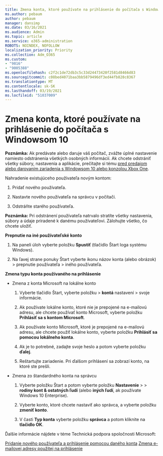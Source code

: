```yaml
---
title: Zmena konta, ktoré používate na prihlásenie do počítača s Windowsom 10
ms.author: pebaum
author: pebaum
manager: dansimp
ms.date: 03/16/2021
ms.audience: Admin
ms.topic: article
ms.service: o365-administration
ROBOTS: NOINDEX, NOFOLLOW
localization_priority: Priority
ms.collection: Adm_O365
ms.custom:
- "9816"
- "9005388"
ms.openlocfilehash: c2f2c1de72db3c5c33d24473420f2581d8466d83
ms.sourcegitcommit: c08bed4071baa3bb5879496df3ed44fb828c8367
ms.translationtype: MT
ms.contentlocale: sk-SK
ms.lasthandoff: 03/19/2021
ms.locfileid: "51037009"
---
```

# <a name="change-the-account-you-use-to-sign-in-to-your-windows-10-pc"></a>Zmena konta, ktoré používate na prihlásenie do počítača s Windowsom 10

**Poznámka:** Ak predávate alebo daruje váš počítač, zvážte úplné nastavenie namiesto odstránenia všetkých osobných informácií. Ak chcete odstrániť všetky súbory, nastavenia a aplikácie, prečítajte si tému [pred predajom alebo darovaním zariadenia s Windowsom 10 alebo konzolou Xbox One](https://support.microsoft.com/help/10547/microsoft-account-selling-gifting-windows-10-device-xbox-one).

Nahradenie existujúceho používateľa novým kontom:

1. Pridať nového používateľa.

1. Nastavte nového používateľa na správcu v počítači.

1. Odstráňte starého používateľa.

**Poznámka:** Pri odstránení používateľa natrvalo stratíte všetky nastavenia, súbory a údaje priradené k danému používateľovi. Zálohujte všetko, čo chcete uložiť.

**Prepnutie na iné používateľské konto**

1. Na paneli úloh vyberte položku **Spustiť** (tlačidlo Štart loga systému Windows). 

1. Na ľavej strane ponuky Štart vyberte ikonu názov konta (alebo obrázok) > prepnutie používateľa > iného používateľa.

**Zmena typu konta používaného na prihlásenie**

- Zmena z konta Microsoft na lokálne konto

    1. Vyberte tlačidlo Štart, vyberte položku   >  **kontá** nastavení > svoje informácie.

    1. Ak používate lokálne konto, ktoré nie je prepojené na e-mailovú adresu, ale chcete používať konto Microsoft, vyberte položku **Prihlásiť sa s kontom Microsoft**.

    1. Ak používate konto Microsoft, ktoré je prepojené na e-mailovú adresu, ale chcete použiť lokálne konto, vyberte položku **Prihlásiť sa pomocou lokálneho konta**.

    1. Ak je to potrebné, zadajte svoje heslo a potom vyberte položku **ďalej**.

    1. Reštartujte zariadenie. Pri ďalšom prihlásení sa zobrazí konto, na ktoré ste prešli.

- Zmena zo štandardného konta na správcu

    1. Vyberte položku Štart a potom vyberte položku **Nastavenie**  >    >  **rodiny kont & ostatných ľudí** (alebo **iných ľudí**, ak používate Windows 10 Enterprise).

    1. Vyberte konto, ktoré chcete nastaviť ako správca, a vyberte položku **zmeniť konto**.

    1. V časti **Typ konta** vyberte položku **správca** a potom kliknite na **tlačidlo OK**.

Ďalšie informácie nájdete v téme Technická podpora spoločnosti Microsoft:

[Pridanie nového používateľa a prihlásenie pomocou daného konta](https://support.microsoft.com/windows/add-or-remove-accounts-on-your-pc-104dc19f-6430-4b49-6a2b-e4dbd1dcdf32) 
 [Zmena e-mailovej adresy použitej na prihlásenie](https://support.microsoft.com/account-billing/change-the-email-address-or-phone-number-for-your-microsoft-account-761a662d-8032-88f4-03f3-c9ba8ba0e00b)
